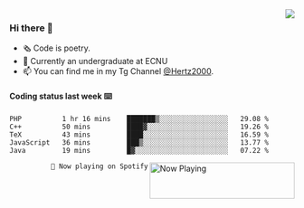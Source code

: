 <img  align="right" src="https://github-readme-stats.vercel.app/api?username=BillChen2K&show_icons=true&count_private=true&hide_title=true">

### Hi there 👋

- 🗞 Code is poetry.
- 🌱 Currently an undergraduate at ECNU
- 📫 You can find me in my Tg Channel [@Hertz2000](https://t.me/Hertz2000).

#### Coding status last week ⌨️

<!--START_SECTION:waka-->
```text
PHP          1 hr 16 mins    ███████▒░░░░░░░░░░░░░░░░░   29.08 % 
C++          50 mins         ████▓░░░░░░░░░░░░░░░░░░░░   19.26 % 
TeX          43 mins         ████░░░░░░░░░░░░░░░░░░░░░   16.59 % 
JavaScript   36 mins         ███▒░░░░░░░░░░░░░░░░░░░░░   13.77 % 
Java         19 mins         █▓░░░░░░░░░░░░░░░░░░░░░░░   07.22 % 
```
<!--END_SECTION:waka-->


<div>
<a href="https://spotify-now-playing.billchen2k.vercel.app/now-playing?open">
   <img align="right" src="https://spotify-now-playing.billchen2k.vercel.app/now-playing" width="256" height="64" alt="Now Playing">
</a>
</div>

<div>
<p align="right"><code>🎵 Now playing on Spotify</code></p>
</div>

<!--
**BillChen2K/BillChen2K** is a ✨ _special_ ✨ repository because its `README.md` (this file) appears on your GitHub profile.

Here are some ideas to get you started:

- 🔭 I’m currently working on ...
- 🌱 I’m currently learning ...
- 👯 I’m looking to collaborate on ...
- 🤔 I’m looking for help with ...
- 💬 Ask me about ...
- 📫 How to reach me: ...
- 😄 Pronouns: ...
- ⚡ Fun fact: ...
-->
